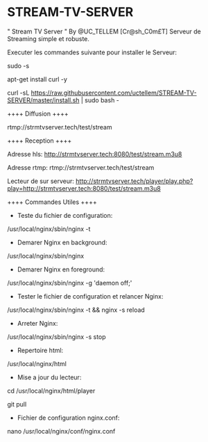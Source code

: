 # STREAM-TV-SERVER
" Stream TV Server " By @UC_TELLEM [Cr@sh_C0m£T]
Serveur de Streaming simple et robuste.



Executer les commandes suivante pour installer le Serveur:

sudo -s

apt-get install curl -y

curl -sL https://raw.githubusercontent.com/uctellem/STREAM-TV-SERVER/master/install.sh | sudo bash -


++++ Diffusion ++++

rtmp://strmtvserver.tech/test/stream

++++ Reception ++++

Adresse hls: http://strmtvserver.tech:8080/test/stream.m3u8

Adresse rtmp: rtmp://strmtvserver.tech/test/stream

Lecteur de sur serveur: http://strmtvserver.tech/player/play.php?play=http://strmtvserver.tech:8080/test/stream.m3u8


++++ Commandes Utiles ++++

- Teste du fichier de configuration:

/usr/local/nginx/sbin/nginx -t

- Demarer Nginx en background:

/usr/local/nginx/sbin/nginx

- Demarer Nginx en foreground:

/usr/local/nginx/sbin/nginx -g 'daemon off;'

- Tester le fichier de configuration et relancer Nginx:

/usr/local/nginx/sbin/nginx -t && nginx -s reload

- Arreter Nginx:

/usr/local/nginx/sbin/nginx -s stop

- Repertoire html:

/usr/local/nginx/html

- Mise a jour du lecteur:

cd /usr/local/nginx/html/player

git pull

- Fichier de configuration nginx.conf:

nano /usr/local/nginx/conf/nginx.conf
